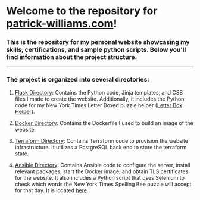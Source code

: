 # Welcome to the repository for [patrick-williams.com](https://patrick-williams.com)!

### This is the repository for my personal website showcasing my skills, certifications, and sample python scripts. Below you'll find information about the project structure.
***
### The project is organized into several directories:

1. [Flask Directory](/../../tree/main/flask/): Contains the Python code, Jinja templates, and CSS files I made to create the website. Additionally, it includes the Python code for my New York Times Letter Boxed puzzle helper ([Letter Box Helper](/../../blob/main/flask/PatrickWilliamsWebsite/app/lbHelper.py)).

2. [Docker Directory](/../../tree/main/docker/): Contains the Dockerfile I used to build an image of the website.

3. [Terraform Directory](/../../tree/main/terraform/): Contains Terraform code to provision the website infrastructure. It utilizes a PostgreSQL back end to store the terraform state.

4. [Ansible Directory](/../../tree/main/ansible/): Contains Ansible code to configure the server, install relevant packages, start the Docker image, and obtain TLS certificates for the website. It also includes a Python script that uses Selenium to check which words the New York Times Spelling Bee puzzle will accept for that day. It is located [here](/../../blob/main/ansible/roles/patsite/files/app_files/NYTTester.py).
